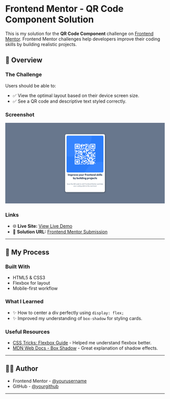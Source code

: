 # Frontend Mentor - QR Code Component Solution

This is my solution for the **QR Code Component** challenge on [Frontend Mentor](https://www.frontendmentor.io). Frontend Mentor challenges help developers improve their coding skills by building realistic projects.

## 🎯 Overview

### The Challenge

Users should be able to:

- ✅ View the optimal layout based on their device screen size.
- ✅ See a QR code and descriptive text styled correctly.

### Screenshot

![Project Screenshot](screenshot.png)

### Links

- 🌐 **Live Site:** [View Live Demo](https://your-live-demo-link.com)
- 💾 **Solution URL:** [Frontend Mentor Submission](https://www.frontendmentor.io/solutions/your-solution-link)

---

## 🔨 My Process

### Built With

- HTML5 & CSS3
- Flexbox for layout
- Mobile-first workflow

### What I Learned

- ✨ How to center a div perfectly using `display: flex;`
- ✨ Improved my understanding of `box-shadow` for styling cards.

### Useful Resources

- [CSS Tricks: Flexbox Guide](https://css-tricks.com/snippets/css/a-guide-to-flexbox/) - Helped me understand flexbox better.
- [MDN Web Docs - Box Shadow](https://developer.mozilla.org/en-US/docs/Web/CSS/box-shadow) - Great explanation of shadow effects.

---

## 👨‍💻 Author

- Frontend Mentor - [@yourusername](https://www.frontendmentor.io/profile/yourusername)
- GitHub - [@yourgithub](https://github.com/yourgithub)

---
